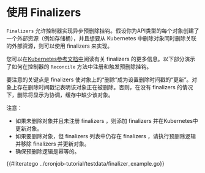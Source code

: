 # 使用 Finalizers

`Finalizers` 允许控制器实现异步预删除挂钩。假设你为API类型的每个对象创建了一个外部资源（例如存储桶），并且想要从 Kubernetes 中删除对象同时删除关联的外部资源，则可以使用 finalizers 来实现。

您可以在[Kubernetes参考文档中](https://kubernetes.io/docs/tasks/extend-kubernetes/custom-resources/custom-resource-definitions/#finalizers)阅读有关 finalizers 的更多信息。以下部分演示了如何在控制器的 `Reconcile` 方法中注册和触发预删除挂钩。

要注意的关键点是 finalizers 使对象上的“删除”成为设置删除时间戳的“更新”。对象上存在删除时间戳记表明该对象正在被删除。否则，在没有 finalizers 的情况下，删除将显示为协调，缓存中缺少该对象。

注意：
- 如果未删除对象并且未注册 finalizers ，则添加 finalizers 并在Kubernetes中更新对象。
- 如果要删除对象，但 finalizers 列表中仍存在 finalizers ，请执行预删除逻辑并移除 finalizers 并更新对象。
- 确保预删除逻辑是幂等的。

{{#literatego ../cronjob-tutorial/testdata/finalizer_example.go}}

